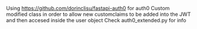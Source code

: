 Using https://github.com/dorinclisu/fastapi-auth0 for auth0
Custom modified class in order to allow new customclaims to be added into the JWT and then accesed inside the user object
Check auth0_extended.py for info
